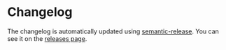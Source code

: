 # Changelog

The changelog is automatically updated using [semantic-release](https://github.com/semantic-release/semantic-release). You can see it on the [releases page](https://github.com/Widen/expect-axe-playwright/releases).
